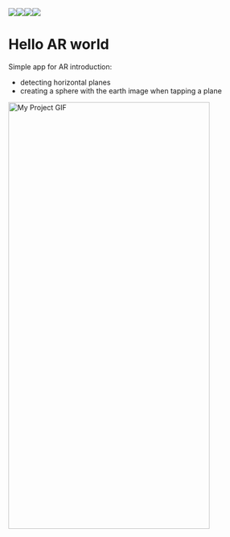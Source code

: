 <img src="https://img.shields.io/badge/Swift-5.7-orange"><img src="https://img.shields.io/badge/iOS-15.5-orange"><img src="https://img.shields.io/badge/xCode-14-blue"><img src="https://shields.io/badge/-arkit-blue">

# Hello AR world
Simple app for AR introduction:

- detecting horizontal planes
- creating a sphere with the earth image when tapping a plane

<img src="./README.gif" alt="My Project GIF" width="400" height="848">

